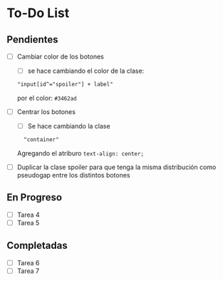 # To-Do List

## Pendientes

- [ ] Cambiar color de los botones
  - [ ] se hace cambiando el color de la clase: 
  ```html 
  "input[id^="spoiler"] + label"
  ```
    por el color: `#3462ad`
- [ ] Centrar los botones
  - [ ] Se hace cambiando la clase
  ```html
    "container"
  ```
    Agregando el atriburo `text-align: center;`
    
- [ ] Duplicar la clase spoiler para que tenga la misma distribución como pseudogap entre los distintos botones

## En Progreso

- [ ] Tarea 4
- [ ] Tarea 5

## Completadas

- [ ] Tarea 6
- [ ] Tarea 7
